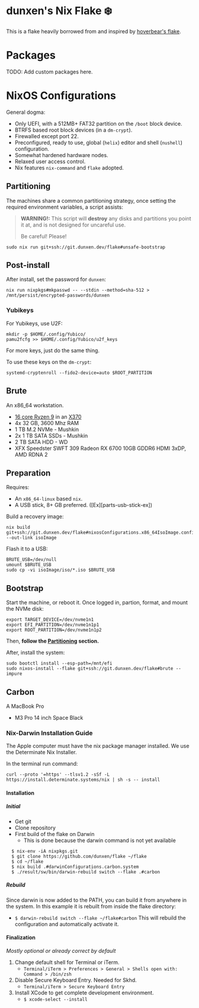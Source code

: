 # dunxen's Nix Flake ❄️

This is a flake heavily borrowed from and inspired by [hoverbear's flake](https://github.com/Hoverbear-Consulting/flake).

# Packages

TODO: Add custom packages here.

# NixOS Configurations

General dogma:

* Only UEFI, with a 512MB+ FAT32 partition on the `/boot` block device.
* BTRFS based root block devices (in a `dm-crypt`).
* Firewalled except port 22.
* Preconfigured, ready to use, global (`helix`) editor and shell (`nushell`) configuration.
* Somewhat hardened hardware nodes.
* Relaxed user access control.
* Nix features `nix-command` and `flake` adopted.

## Partitioning

The machines share a common partitioning strategy, once setting the required environment variables, a script assists:

> **WARNING!:** This script will **destroy** any disks and partitions you point it at, and is not designed for uncareful use.
>
> Be careful! Please!

```shell
sudo nix run git+ssh://git.dunxen.dev/flake#unsafe-bootstrap
```

## Post-install

After install, set the password for `dunxen`:

```shell
nix run nixpkgs#mkpasswd -- --stdin --method=sha-512 > /mnt/persist/encrypted-passwords/dunxen
```

### Yubikeys

For Yubikeys, use U2F:

```shell
mkdir -p $HOME/.config/Yubico/
pamu2fcfg >> $HOME/.config/Yubico/u2f_keys
```

For more keys, just do the same thing.

To use these keys on the `dm-crypt`:

```shell
systemd-cryptenroll --fido2-device=auto $ROOT_PARTITION
```

## Brute

An x86_64 workstation.

* [16 core Ryzen 9][chips-amd5950x] in an [X370][parts-msi-x370]
* 4x 32 GB, 3600 Mhz RAM
* 1 TB M.2 NVMe - Mushkin
* 2x 1 TB SATA SSDs - Mushkin
* 2 TB SATA HDD - WD
* XFX Speedster SWFT 309 Radeon RX 6700 10GB GDDR6 HDMI 3xDP, AMD RDNA 2

## Preparation

Requires:

* An `x86_64-linux` based `nix`.
* A USB stick, 8+ GB preferred. ([Ex][parts-usb-stick-ex])

Build a recovery image:

```shell
nix build git+ssh://git.dunxen.dev/flake#nixosConfigurations.x86_64IsoImage.config.system.build.isoImage --out-link isoImage
```

Flash it to a USB:

```shell
BRUTE_USB=/dev/null
umount $BRUTE_USB
sudo cp -vi isoImage/iso/*.iso $BRUTE_USB
```

## Bootstrap

Start the machine, or reboot it. Once logged in, partion, format, and mount the NVMe disk:

```shell
export TARGET_DEVICE=/dev/nvme1n1
export EFI_PARTITION=/dev/nvme1n1p1
export ROOT_PARTITION=/dev/nvme1n1p2
```

Then, **follow the [Partitioning](#partitioning) section.**

After, install the system:

```shell
sudo bootctl install --esp-path=/mnt/efi
sudo nixos-install --flake git+ssh://git.dunxen.dev/flake#brute --impure
```

## Carbon

A MacBook Pro

* M3 Pro 14 inch Space Black

### Nix-Darwin Installation Guide

The Apple computer must have the nix package manager installed. We use the Determinate Nix Installer.

In the terminal run command:

```shell
curl --proto '=https' --tlsv1.2 -sSf -L https://install.determinate.systems/nix | sh -s -- install
```

#### Installation
##### Initial
- Get git
- Clone repository
- First build of the flake on Darwin
  - This is done because the darwin command is not yet available

```shell
  $ nix-env -iA nixpkgs.git
  $ git clone https://github.com/dunxen/flake ~/flake
  $ cd ~/flake
  $ nix build .#darwinConfigurations.carbon.system
  $ ./result/sw/bin/darwin-rebuild switch --flake .#carbon
```

##### Rebuild
Since darwin is now added to the PATH, you can build it from anywhere in the system. In this example it is rebuilt from inside the flake directory:
- `$ darwin-rebuild switch --flake ~/flake#carbon`
This will rebuild the configuration and automatically activate it.

#### Finalization
*Mostly optional or already correct by default*
1. Change default shell for Terminal or iTerm.
   - `Terminal/iTerm > Preferences > General > Shells open with: Command > /bin/zsh`
2. Disable Secure Keyboard Entry. Needed for Skhd.
   - `Terminal/iTerm > Secure Keyboard Entry`
3. Install XCode to get complete development environment.
   - `$ xcode-select --install`

[chips-amd5950x]: https://en.wikichip.org/wiki/amd/ryzen_9/5950x
[parts-msi-x370]: https://www.msi.com/Motherboard/X370-GAMING-PRO-CARBON/Specification
